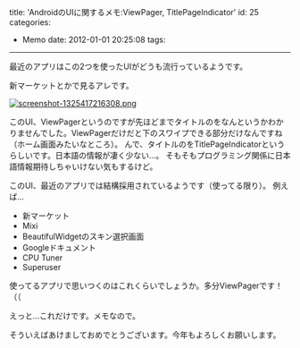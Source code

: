 title: 'AndroidのUIに関するメモ:ViewPager, TitlePageIndicator'
id: 25
categories:
  - Memo
date: 2012-01-01 20:25:08
tags:
---

最近のアプリはこの2つを使ったUIがどうも流行っているようです。

新マーケットとかで見るアレです。

[![screenshot-1325417216308.png](/images/screenshot-1325417216308-thumb-300x500-35.png)](/images/screenshot-1325417216308.png)

<!--more-->

このUI、ViewPagerというのですが先ほどまでタイトルのをなんというかわかりませんでした。ViewPagerだけだと下のスワイプできる部分だけなんですね（ホーム画面みたいなところ）。
んで、タイトルのをTitlePageIndicatorというらしいです。日本語の情報が凄く少ない...。
そもそもプログラミング関係に日本語情報期待しちゃいけない気もするけど。

このUI、最近のアプリでは結構採用されているようです（使ってる限り）。
例えば...

*   新マーケット
*   Mixi
*   BeautifulWidgetのスキン選択画面
*   Googleドキュメント
*   CPU Tuner
*   Superuser

使ってるアプリで思いつくのはこれくらいでしょうか。多分ViewPagerです！（（

えっと...これだけです。メモなので。

そういえばあけましておめでとうございます。今年もよろしくお願いします。
